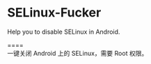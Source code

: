 # SELinux-Fucker
Help you to disable SELinux in Android.

====<br>
一键关闭 Android 上的 SELinux，需要 Root 权限。

<br>
<center><img src="https://raw.githubusercontent.com/yuki-ryoko/SELinux-Fucker/master/preview/app-preview.jpg" alt="" class="aligncenter size-large wp-image-2540" /></a></center><br>
